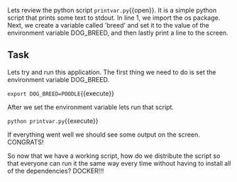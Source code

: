 Lets review the python script  `printvar.py`{{open}}. It is a simple python script that prints some text to stdout. 
In line 1, we import the os package. Next, we create a variable called 'breed' and set it to the value of the environment variable DOG_BREED, and then lastly print a line to the screen.

## Task
Lets try and run this application. The first thing we need to do is set the environment variable DOG_BREED.

`export DOG_BREED=POODLE`{{execute}}

After we set the environment variable lets run that script.

`python printvar.py`{{execute}}

If everything went well we should see some output on the screen. CONGRATS!

So now that we have a working script, how do we distribute the script so that everyone can run it the same way every time without having to install all of the dependencies? DOCKER!!!